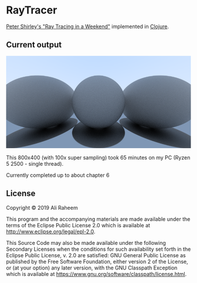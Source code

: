 # RayTracer

[Peter Shirley's "Ray Tracing in a Weekend"](https://github.com/RayTracing/raytracinginoneweekend) implemented in [Clojure](https://clojure.org/). 

## Current output

![output.png](output.png)

This 800x400 (with 100x super sampling) took 65 minutes on my PC (Ryzen 5 2500 - single thread).

Currently completed up to about chapter 6

## License

Copyright © 2019 Ali Raheem

This program and the accompanying materials are made available under the
terms of the Eclipse Public License 2.0 which is available at
http://www.eclipse.org/legal/epl-2.0.

This Source Code may also be made available under the following Secondary
Licenses when the conditions for such availability set forth in the Eclipse
Public License, v. 2.0 are satisfied: GNU General Public License as published by
the Free Software Foundation, either version 2 of the License, or (at your
option) any later version, with the GNU Classpath Exception which is available
at https://www.gnu.org/software/classpath/license.html.
